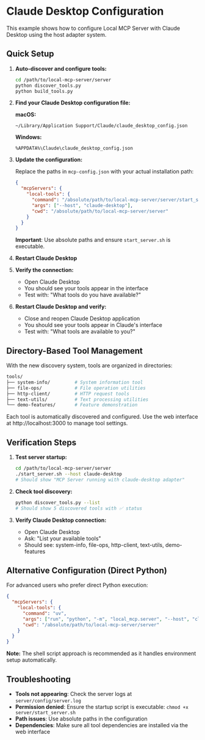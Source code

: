 # Claude Desktop Configuration

This example shows how to configure Local MCP Server with Claude Desktop using the host adapter system.

## Quick Setup

1. **Auto-discover and configure tools:**
   ```bash
   cd /path/to/local-mcp-server/server
   python discover_tools.py
   python build_tools.py
   ```

2. **Find your Claude Desktop configuration file:**

   **macOS:**
   ```
   ~/Library/Application Support/Claude/claude_desktop_config.json
   ```

   **Windows:**
   ```
   %APPDATA%\Claude\claude_desktop_config.json
   ```

3. **Update the configuration:**

   Replace the paths in `mcp-config.json` with your actual installation path:
   
   ```json
   {
     "mcpServers": {
       "local-tools": {
         "command": "/absolute/path/to/local-mcp-server/server/start_server.sh",
         "args": ["--host", "claude-desktop"],
         "cwd": "/absolute/path/to/local-mcp-server/server"
       }
     }
   }
   ```

   **Important**: Use absolute paths and ensure `start_server.sh` is executable.

3. **Restart Claude Desktop**

4. **Verify the connection:**
   - Open Claude Desktop
   - You should see your tools appear in the interface
   - Test with: "What tools do you have available?"

4. **Restart Claude Desktop and verify:**
   - Close and reopen Claude Desktop application  
   - You should see your tools appear in Claude's interface
   - Test with: "What tools are available to you?"

## Directory-Based Tool Management

With the new discovery system, tools are organized in directories:

```bash
tools/
├── system-info/         # System information tool
├── file-ops/            # File operation utilities  
├── http-client/         # HTTP request tools
├── text-utils/          # Text processing utilities
└── demo-features/       # Feature demonstration
```

Each tool is automatically discovered and configured. Use the web interface at http://localhost:3000 to manage tool settings.

## Verification Steps

1. **Test server startup:**
   ```bash
   cd /path/to/local-mcp-server/server
   ./start_server.sh --host claude-desktop
   # Should show "MCP Server running with claude-desktop adapter"
   ```

2. **Check tool discovery:**
   ```bash
   python discover_tools.py --list
   # Should show 5 discovered tools with ✅ status
   ```

3. **Verify Claude Desktop connection:**
   - Open Claude Desktop
   - Ask: "List your available tools"
   - Should see: system-info, file-ops, http-client, text-utils, demo-features

## Alternative Configuration (Direct Python)

For advanced users who prefer direct Python execution:

```json
{
  "mcpServers": {
    "local-tools": {
      "command": "uv",
      "args": ["run", "python", "-m", "local_mcp.server", "--host", "claude-desktop"],
      "cwd": "/absolute/path/to/local-mcp-server/server"
    }
  }
}
```

**Note:** The shell script approach is recommended as it handles environment setup automatically.

## Troubleshooting

- **Tools not appearing**: Check the server logs at `server/config/server.log`
- **Permission denied**: Ensure the startup script is executable: `chmod +x server/start_server.sh`
- **Path issues**: Use absolute paths in the configuration
- **Dependencies**: Make sure all tool dependencies are installed via the web interface
